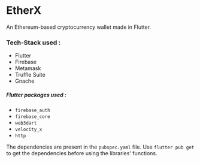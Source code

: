# EtherX

An Ethereum-based cryptocurrency wallet made in Flutter.


### Tech-Stack used :

- Flutter
- Firebase
- Metamask
- Truffle Suite
- Gnache

##### Flutter packages used :

- `firebase_auth`
- `firebase_core`
- `web3dart`
- `velocity_x`
- `http`

The dependencies are present in the `pubspec.yaml` file. Use `flutter pub get` to get the dependencies before using the libraries' functions.
